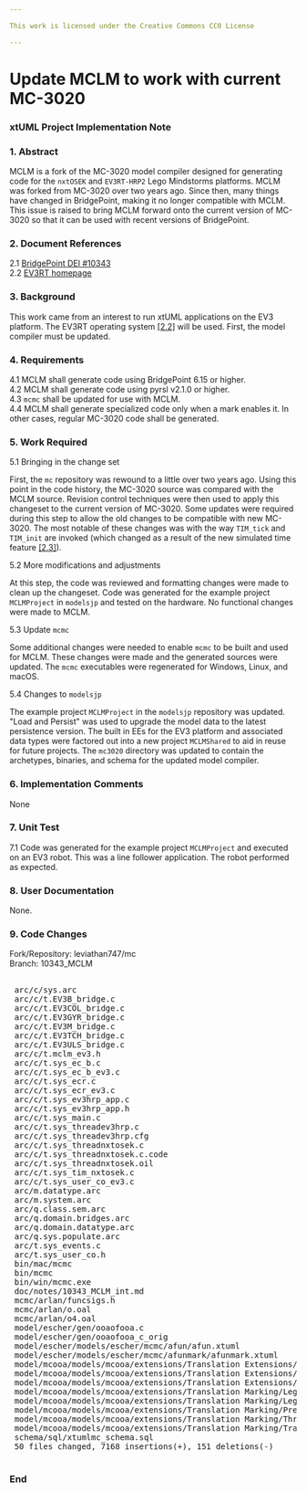 ```yaml
---

This work is licensed under the Creative Commons CC0 License

---
```


# Update MCLM to work with current MC-3020
### xtUML Project Implementation Note

### 1. Abstract

MCLM is a fork of the MC-3020 model compiler designed for generating code for
the `nxtOSEK` and `EV3RT-HRP2` Lego Mindstorms platforms. MCLM was forked from
MC-3020 over two years ago. Since then, many things have changed in BridgePoint,
making it no longer compatible with MCLM. This issue is raised to bring MCLM
forward onto the current version of MC-3020 so that it can be used with recent
versions of BridgePoint.

### 2. Document References

<a id="2.1"></a>2.1 [BridgePoint DEI #10343](https://support.onefact.net/issues/10343)  
<a id="2.2"></a>2.2 [EV3RT homepage](http://ev3rt-git.github.io/about/)  

### 3. Background

This work came from an interest to run xtUML applications on the EV3 platform.
The EV3RT operating system [[2.2]](#2.2) will be used. First, the model compiler
must be updated.

### 4. Requirements

4.1 MCLM shall generate code using BridgePoint 6.15 or higher.  
4.2 MCLM shall generate code using pyrsl v2.1.0 or higher.  
4.3 `mcmc` shall be updated for use with MCLM.  
4.4 MCLM shall generate specialized code only when a mark enables it. In other
cases, regular MC-3020 code shall be generated.  

### 5. Work Required

5.1 Bringing in the change set

First, the `mc` repository was rewound to a little over two years ago. Using
this point in the code history, the MC-3020 source was compared with the MCLM
source. Revision control techniques were then used to apply this changeset to
the current version of MC-3020. Some updates were required during this step to
allow the old changes to be compatible with new MC-3020. The most notable of
these changes was with the way `TIM_tick` and `TIM_init` are invoked (which
changed as a result of the new simulated time feature [[2.3]](#2.3)).

5.2 More modifications and adjustments

At this step, the code was reviewed and formatting changes were made to clean up
the changeset. Code was generated for the example project `MCLMProject` in
`modelsjp` and tested on the hardware. No functional changes were made to MCLM.

5.3 Update `mcmc`

Some additional changes were needed to enable `mcmc` to be built and used for
MCLM. These changes were made and the generated sources were updated. The `mcmc`
executables were regenerated for Windows, Linux, and macOS.

5.4 Changes to `modelsjp`

The example project `MCLMProject` in the `modelsjp` repository was updated.
"Load and Persist" was used to upgrade the model data to the latest persistence
version. The built in EEs for the EV3 platform and associated data types were
factored out into a new project `MCLMShared` to aid in reuse for future
projects. The `mc3020` directory was updated to contain the archetypes,
binaries, and schema for the updated model compiler.

### 6. Implementation Comments

None

### 7. Unit Test

7.1 Code was generated for the example project `MCLMProject` and executed on an
EV3 robot. This was a line follower application. The robot performed as
expected.

### 8. User Documentation

None.

### 9. Code Changes

Fork/Repository: leviathan747/mc  
Branch: 10343_MCLM  

<pre>

 arc/c/sys.arc                                                                                                         |  60 +++++++++++-
 arc/c/t.EV3B_bridge.c                                                                                                 | 265 ++++++++++++++++++++++++++++++++++++++++++++++++++++
 arc/c/t.EV3COL_bridge.c                                                                                               |  77 +++++++++++++++
 arc/c/t.EV3GYR_bridge.c                                                                                               |  65 +++++++++++++
 arc/c/t.EV3M_bridge.c                                                                                                 | 132 ++++++++++++++++++++++++++
 arc/c/t.EV3TCH_bridge.c                                                                                               |  45 +++++++++
 arc/c/t.EV3ULS_bridge.c                                                                                               |  57 +++++++++++
 arc/c/t.mclm_ev3.h                                                                                                    |  38 ++++++++
 arc/c/t.sys_ec_b.c                                                                                                    |  84 +++++++++++++++++
 arc/c/t.sys_ec_b_ev3.c                                                                                                |  79 ++++++++++++++++
 arc/c/t.sys_ecr.c                                                                                                     | 360 ++++++++++++++++++++++++++++++++++++++++++++++++++++++++++++++++++++++
 arc/c/t.sys_ecr_ev3.c                                                                                                 | 368 +++++++++++++++++++++++++++++++++++++++++++++++++++++++++++++++++++++++
 arc/c/t.sys_ev3hrp_app.c                                                                                              |   7 ++
 arc/c/t.sys_ev3hrp_app.h                                                                                              |  31 ++++++
 arc/c/t.sys_main.c                                                                                                    |  10 ++
 arc/c/t.sys_threadev3hrp.c                                                                                            | 200 +++++++++++++++++++++++++++++++++++++++
 arc/c/t.sys_threadev3hrp.cfg                                                                                          |  85 +++++++++++++++++
 arc/c/t.sys_threadnxtosek.c                                                                                           | 233 +++++++++++++++++++++++++++++++++++++++++++++
 arc/c/t.sys_threadnxtosek.c.code                                                                                      | 143 ++++++++++++++++++++++++++++
 arc/c/t.sys_threadnxtosek.oil                                                                                         | 182 ++++++++++++++++++++++++++++++++++++
 arc/c/t.sys_tim_nxtosek.c                                                                                             | 898 ++++++++++++++++++++++++++++++++++++++++++++++++++++++++++++++++++++++++++++++++++++++++++++++++++++++++++++++++++++++++++++++++++++++++++++++++++++++++++++++++++++++++++++++
 arc/c/t.sys_user_co_ev3.c                                                                                             | 298 ++++++++++++++++++++++++++++++++++++++++++++++++++++++++++
 arc/m.datatype.arc                                                                                                    |  23 +++++
 arc/m.system.arc                                                                                                      | 193 +++++++++++++++++++++++++++++++++++++-
 arc/q.class.sem.arc                                                                                                   |   2 +-
 arc/q.domain.bridges.arc                                                                                              |  17 +++-
 arc/q.domain.datatype.arc                                                                                             |   6 ++
 arc/q.sys.populate.arc                                                                                                |  83 ++++++++++++++++
 arc/t.sys_events.c                                                                                                    |  14 ++-
 arc/t.sys_user_co.h                                                                                                   |   3 +-
 bin/mac/mcmc                                                                                                          | Bin 1589232 -> 1611768 bytes
 bin/mcmc                                                                                                              | Bin 2431832 -> 2415936 bytes
 bin/win/mcmc.exe                                                                                                      | Bin 1730306 -> 2010252 bytes
 doc/notes/10343_MCLM_int.md                                                                                           |  97 +++++++++++++++++++
 mcmc/arlan/funcsigs.h                                                                                                 |   7 +-
 mcmc/arlan/o.oal                                                                                                      |  85 ++++++++++++++++-
 mcmc/arlan/o4.oal                                                                                                     | 216 +++++++++++++++++++++++++++++++++++++++++-
 model/escher/gen/ooaofooa.c                                                                                           | 763 +++++++++++++++++++++++++++++++++++++++++++++++++++++++++++++++++++++++++++++++++++++++++++++++++++++++++++++++++++++++++++++++++++++++------------
 model/escher/gen/ooaofooa_c_orig                                                                                      | 763 +++++++++++++++++++++++++++++++++++++++++++++++++++++++++++++++++++++++++++++++++++++++++++++++++++++++++++++++++++++++++++++++++++++++------------
 model/escher/models/escher/mcmc/afun/afun.xtuml                                                                       |  85 ++++++++++++++++-
 model/escher/models/escher/mcmc/afunmark/afunmark.xtuml                                                               | 448 ++++++++++++++++++++++++++++++++++++++++++++++++++++++++++++++++++++++++++++++++++++---
 model/mcooa/models/mcooa/extensions/Translation Extensions/Extended Data Type/Extended Data Type.xtuml                |  18 ++++
 model/mcooa/models/mcooa/extensions/Translation Extensions/Lego Mindstorms Extension/Lego Mindstorms Extension.xtuml  | 195 ++++++++++++++++++++++++++++++++++++++
 model/mcooa/models/mcooa/extensions/Translation Extensions/Translation Extensions.xtuml                               |  24 +++++
 model/mcooa/models/mcooa/extensions/Translation Marking/Lego Mindstorms Device/Lego Mindstorms Device.xtuml           | 123 ++++++++++++++++++++++++
 model/mcooa/models/mcooa/extensions/Translation Marking/Lego Mindstorms Enumeration/Lego Mindstorms Enumeration.xtuml | 123 ++++++++++++++++++++++++
 model/mcooa/models/mcooa/extensions/Translation Marking/Pre Existing EE/Pre Existing EE.xtuml                         |  87 +++++++++++++++++
 model/mcooa/models/mcooa/extensions/Translation Marking/Thread Element/Thread Element.xtuml                           |  93 ++++++++++++++++++
 model/mcooa/models/mcooa/extensions/Translation Marking/Translation Marking.xtuml                                     |  96 +++++++++++++++++++
 schema/sql/xtumlmc_schema.sql                                                                                         |  38 +++++++-
 50 files changed, 7168 insertions(+), 151 deletions(-)

</pre>

### End

